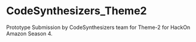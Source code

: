 # CodeSynthesizers_Theme2
Prototype Submission by CodeSynthesizers team for Theme-2 for HackOn Amazon Season 4.
